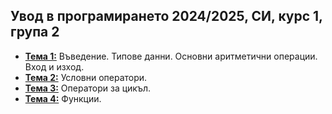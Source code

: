 ## Увод в програмирането 2024/2025, СИ, курс 1, група 2


- [**Тема 1:**](https://github.com/KristianIvanov24/Introduction-to-Programming-SE/tree/main/sem-01) Въведение. Типове данни. Основни аритметични операции. Вход и изход.
- [**Тема 2:**](https://github.com/KristianIvanov24/Introduction-to-Programming-SE/tree/main/sem-02) Условни оператори.
- [**Тема 3:**](https://github.com/KristianIvanov24/Introduction-to-Programming-SE/tree/main/sem-03) Оператори за цикъл.
- [**Тема 4:**](https://github.com/KristianIvanov24/Introduction-to-Programming-SE/tree/main/sem-04) Функции.
